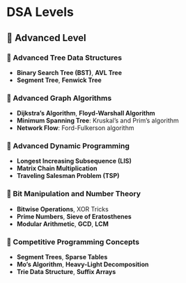# DSA Levels

## 🔴 Advanced Level

### 📌 Advanced Tree Data Structures
- **Binary Search Tree (BST)**, **AVL Tree**
- **Segment Tree**, **Fenwick Tree**

### 📌 Advanced Graph Algorithms
- **Dijkstra’s Algorithm**, **Floyd-Warshall Algorithm**
- **Minimum Spanning Tree**: Kruskal’s and Prim’s algorithm
- **Network Flow**: Ford-Fulkerson algorithm

### 📌 Advanced Dynamic Programming
- **Longest Increasing Subsequence (LIS)**
- **Matrix Chain Multiplication**
- **Traveling Salesman Problem (TSP)**

### 📌 Bit Manipulation and Number Theory
- **Bitwise Operations**, XOR Tricks
- **Prime Numbers**, **Sieve of Eratosthenes**
- **Modular Arithmetic**, **GCD**, **LCM**

### 📌 Competitive Programming Concepts
- **Segment Trees**, **Sparse Tables**
- **Mo’s Algorithm**, **Heavy-Light Decomposition**
- **Trie Data Structure**, **Suffix Arrays**
